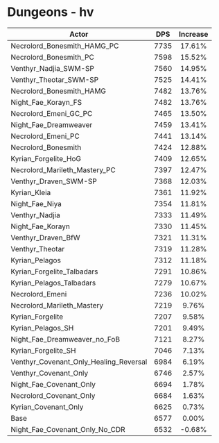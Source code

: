 # Dungeons - hv
| Actor | DPS | Increase |
|---|:---:|:---:|
|Necrolord_Bonesmith_HAMG_PC|7735|17.61%|
|Necrolord_Bonesmith_PC|7598|15.52%|
|Venthyr_Nadjia_SWM-SP|7560|14.95%|
|Venthyr_Theotar_SWM-SP|7525|14.41%|
|Necrolord_Bonesmith_HAMG|7482|13.76%|
|Night_Fae_Korayn_FS|7482|13.76%|
|Necrolord_Emeni_GC_PC|7465|13.50%|
|Night_Fae_Dreamweaver|7459|13.41%|
|Necrolord_Emeni_PC|7441|13.14%|
|Necrolord_Bonesmith|7424|12.88%|
|Kyrian_Forgelite_HoG|7409|12.65%|
|Necrolord_Marileth_Mastery_PC|7397|12.47%|
|Venthyr_Draven_SWM-SP|7368|12.03%|
|Kyrian_Kleia|7361|11.92%|
|Night_Fae_Niya|7354|11.81%|
|Venthyr_Nadjia|7333|11.49%|
|Night_Fae_Korayn|7330|11.45%|
|Venthyr_Draven_BfW|7321|11.31%|
|Venthyr_Theotar|7319|11.28%|
|Kyrian_Pelagos|7312|11.18%|
|Kyrian_Forgelite_Talbadars|7291|10.86%|
|Kyrian_Pelagos_Talbadars|7279|10.67%|
|Necrolord_Emeni|7236|10.02%|
|Necrolord_Marileth_Mastery|7219|9.76%|
|Kyrian_Forgelite|7207|9.58%|
|Kyrian_Pelagos_SH|7201|9.49%|
|Night_Fae_Dreamweaver_no_FoB|7121|8.27%|
|Kyrian_Forgelite_SH|7046|7.13%|
|Venthyr_Covenant_Only_Healing_Reversal|6984|6.19%|
|Venthyr_Covenant_Only|6746|2.57%|
|Night_Fae_Covenant_Only|6694|1.78%|
|Necrolord_Covenant_Only|6684|1.63%|
|Kyrian_Covenant_Only|6625|0.73%|
|Base|6577|0.00%|
|Night_Fae_Covenant_Only_No_CDR|6532|-0.68%|
